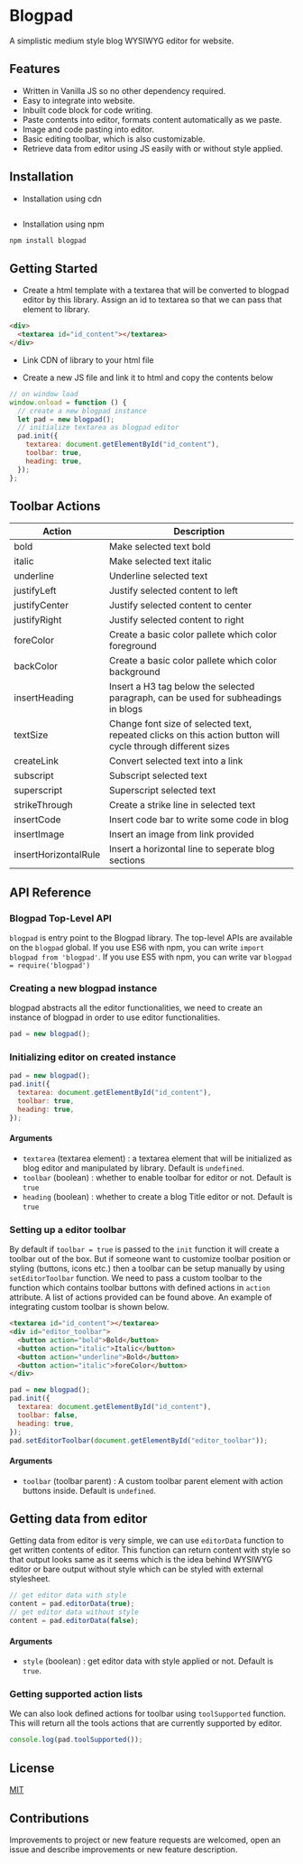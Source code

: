 # Blogpad

A simplistic medium style blog WYSIWYG editor for website.

## Features

- Written in Vanilla JS so no other dependency required.
- Easy to integrate into website.
- Inbuilt code block for code writing.
- Paste contents into editor, formats content automatically as we paste.
- Image and code pasting into editor.
- Basic editing toolbar, which is also customizable.
- Retrieve data from editor using JS easily with or without style applied.

## Installation

- Installation using cdn

```html

```

- Installation using npm

```bash
npm install blogpad
```

## Getting Started

- Create a html template with a textarea that will be converted to blogpad editor by this library. Assign an id to textarea so that we can pass that element to library.

```html
<div>
  <textarea id="id_content"></textarea>
</div>
```

- Link CDN of library to your html file

- Create a new JS file and link it to html and copy the contents below

```javascript
// on window load
window.onload = function () {
  // create a new blogpad instance
  let pad = new blogpad();
  // initialize textarea as blogpad editor
  pad.init({
    textarea: document.getElementById("id_content"),
    toolbar: true,
    heading: true,
  });
};
```

## Toolbar Actions

| Action               | Description                                                                                                 |
| -------------------- | ----------------------------------------------------------------------------------------------------------- |
| bold                 | Make selected text bold                                                                                     |
| italic               | Make selected text italic                                                                                   |
| underline            | Underline selected text                                                                                     |
| justifyLeft          | Justify selected content to left                                                                            |
| justifyCenter        | Justify selected content to center                                                                          |
| justifyRight         | Justify selected content to right                                                                           |
| foreColor            | Create a basic color pallete which color foreground                                                         |
| backColor            | Create a basic color pallete which color background                                                         |
| insertHeading        | Insert a H3 tag below the selected paragraph, can be used for subheadings in blogs                          |
| textSize             | Change font size of selected text, repeated clicks on this action button will cycle through different sizes |
| createLink           | Convert selected text into a link                                                                           |
| subscript            | Subscript selected text                                                                                     |
| superscript          | Superscript selected text                                                                                   |
| strikeThrough        | Create a strike line in selected text                                                                       |
| insertCode           | Insert code bar to write some code in blog                                                                  |
| insertImage          | Insert an image from link provided                                                                          |
| insertHorizontalRule | Insert a horizontal line to seperate blog sections                                                          |

## API Reference

### Blogpad Top-Level API

`blogpad` is entry point to the Blogpad library. The top-level APIs are available on the `blogpad` global. If you use ES6 with npm, you can write `import blogpad from 'blogpad'`. If you use ES5 with npm, you can write var `blogpad = require('blogpad')`

### Creating a new blogpad instance

blogpad abstracts all the editor functionalities, we need to create an instance of blogpad in order to use editor functionalities.

```javascript
pad = new blogpad();
```

### Initializing editor on created instance

```javascript
pad = new blogpad();
pad.init({
  textarea: document.getElementById("id_content"),
  toolbar: true,
  heading: true,
});
```

#### Arguments

- `textarea` (textarea element) : a textarea element that will be initialized as blog editor and manipulated by library. Default is `undefined`.
- `toolbar` (boolean) : whether to enable toolbar for editor or not. Default is `true`
- `heading` (boolean) : whether to create a blog Title editor or not. Default is `true`

### Setting up a editor toolbar

By default if `toolbar = true` is passed to the `init` function it will create a toolbar out of the box. But if someone want to customize toolbar position or styling (buttons, icons etc.) then a toolbar can be setup manually by using `setEditorToolbar` function. We need to pass a custom toolbar to the function which contains toolbar buttons with defined actions in `action` attribute. A list of actions provided can be found above. An example of integrating custom toolbar is shown below.

```html
<textarea id="id_content"></textarea>
<div id="editor_toolbar">
  <button action="bold">Bold</button>
  <button action="italic">Italic</button>
  <button action="underline">Bold</button>
  <button action="italic">foreColor</button>
</div>
```

```javascript
pad = new blogpad();
pad.init({
  textarea: document.getElementById("id_content"),
  toolbar: false,
  heading: true,
});
pad.setEditorToolbar(document.getElementById("editor_toolbar"));
```

#### Arguments

- `toolbar` (toolbar parent) : A custom toolbar parent element with action buttons inside. Default is `undefined`.

## Getting data from editor

Getting data from editor is very simple, we can use `editorData` function to get written contents of editor. This function can return content with style so that output looks same as it seems which is the idea behind WYSIWYG editor or bare output without style which can be styled with external stylesheet.

```javascript
// get editor data with style
content = pad.editorData(true);
// get editor data without style
content = pad.editorData(false);
```

#### Arguments

- `style` (boolean) : get editor data with style applied or not. Default is `true`.

### Getting supported action lists

We can also look defined actions for toolbar using `toolSupported` function. This will return all the tools actions that are currently supported by editor.

```javascript
console.log(pad.toolSupported());
```

## License

[MIT](https://en.wikipedia.org/wiki/MIT_License)

## Contributions

Improvements to project or new feature requests are welcomed, open an issue and describe improvements or new feature description.

